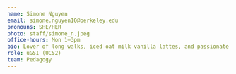 ```yaml
---
name: Simone Nguyen
email: simone.nguyen10@berkeley.edu
pronouns: SHE/HER
photo: staff/simone_n.jpeg
office-hours: Mon 1–3pm
bio: Lover of long walks, iced oat milk vanilla lattes, and passionate about using data science to analyze our carceral system! I’m excited to meet you all!
role: uGSI (UCS2)
team: Pedagogy
---
```

